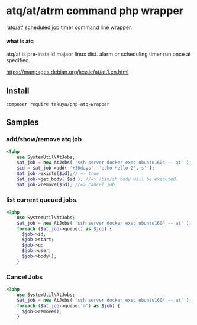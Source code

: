# atq/at/atrm command php wrapper

'atq/at' scheduled job timer command line wrapper.

#### what is atq 

atq/at is pre-installd majaor linux dist. alarm or scheduling timer run once at specified.

https://manpages.debian.org/jessie/at/at.1.en.html

## Install 

```shell
composer require takuya/php-atq-wrapper
```

## Samples

### add/show/remove atq job

```php
<?php
    use SystemUtil\AtJobs;
    $at_job = new AtJobs( 'ssh server docker exec ubuntu1604 -- at' );
    $id = $at_job->add( '+30days', 'echo Hello 2','s' );
    $at_job->exists($id);// => true
    $at_job->get_body( $id ); //=> /bin/sh body will be executed.
    $at_job->remove($id); //=> cancel job.
```

### list current queued jobs.

```php
<?php
    use SystemUtil\AtJobs;
    $at_job = new AtJobs( 'ssh server docker exec ubuntu1604 -- at' );
    foreach ($at_job->queue() as $job) {
      $job->id;
      $job->start;
      $job->q;
      $job->user;
      $job->body();
    }

```
### Cancel Jobs

```php
<?php
    use SystemUtil\AtJobs;
    $at_job = new AtJobs( 'ssh server docker exec ubuntu1604 -- at' );
    foreach ($at_job->queue('a') as $job) {
      $job->remove();
    }
```
    
